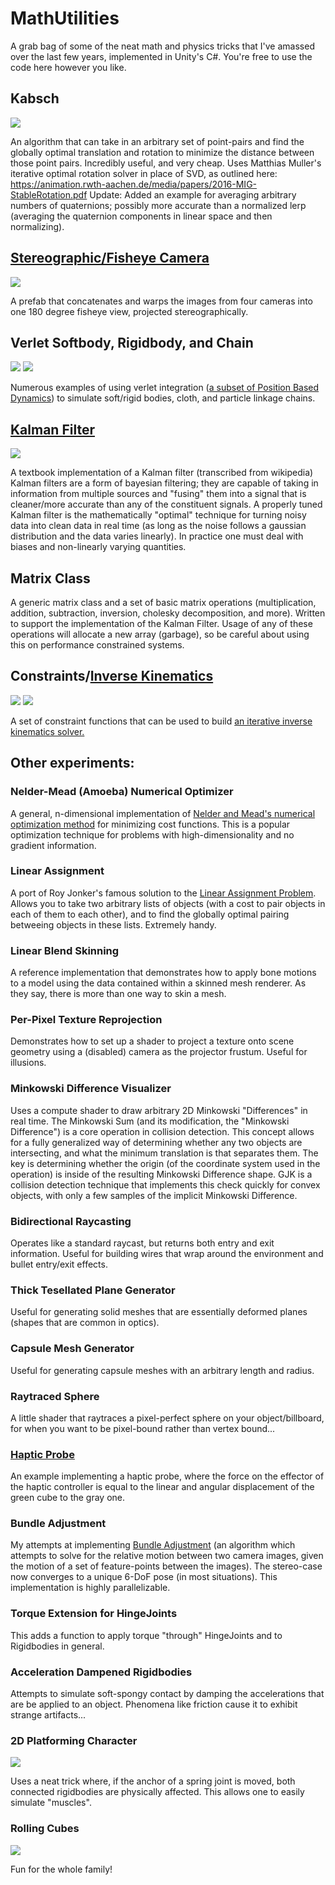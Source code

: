 MathUtilities
=====================

A grab bag of some of the neat math and physics tricks that I've amassed over the last few years, implemented in Unity's C#.  You're free to use the code here however you like.


## Kabsch
<img src="http://i34.photobucket.com/albums/d144/Zalo10/Kabsch_zpshxn8kz7p.gif">

An algorithm that can take in an arbitrary set of point-pairs and find the globally optimal translation and rotation to minimize the distance between those point pairs.  Incredibly useful, and very cheap.   Uses Matthias Muller's iterative optimal rotation solver in place of SVD, as outlined here: https://animation.rwth-aachen.de/media/papers/2016-MIG-StableRotation.pdf
Update: Added an example for averaging arbitrary numbers of quaternions; possibly more accurate than a normalized lerp (averaging the quaternion components in linear space and then normalizing).


## [Stereographic/Fisheye Camera](https://en.wikipedia.org/wiki/Stereographic_projection)
<img src="http://i34.photobucket.com/albums/d144/Zalo10/StereographicCamera2_zpsingx8wec.gif">

A prefab that concatenates and warps the images from four cameras into one 180 degree fisheye view, projected stereographically.


## Verlet Softbody, Rigidbody, and Chain
<img src="http://i34.photobucket.com/albums/d144/Zalo10/softSphere_zpsle1ca59w.gif"> <img src="http://i34.photobucket.com/albums/d144/Zalo10/Verlet_zpsvzicq1is.gif">

Numerous examples of using verlet integration ([a subset of Position Based Dynamics](http://matthias-mueller-fischer.ch/publications/posBasedDyn.pdf)) to simulate soft/rigid bodies, cloth, and particle linkage chains.


## [Kalman Filter](https://en.wikipedia.org/wiki/Kalman_filter#Details)
<img src="http://i34.photobucket.com/albums/d144/Zalo10/kalman2_zps4zqhnqcj.gif">

A textbook implementation of a Kalman filter (transcribed from wikipedia)   Kalman filters are a form of bayesian filtering; they are capable of taking in information from multiple sources and "fusing" them into a signal that is cleaner/more accurate than any of the constituent signals.  A properly tuned Kalman filter is the mathematically "optimal" technique for turning noisy data into clean data in real time (as long as the noise follows a gaussian distribution and the data varies linearly).  In practice one must deal with biases and non-linearly varying quantities.


## Matrix Class
A generic matrix class and a set of basic matrix operations (multiplication, addition, subtraction, inversion, cholesky decomposition, and more).  Written to support the implementation of the Kalman Filter.   Usage of any of these operations will allocate a new array (garbage), so be careful about using this on performance constrained systems.


## Constraints/[Inverse Kinematics](http://www.elysium-labs.com/robotics-corner/learn-robotics/introduction-to-robotics/kinematic-jacobian/)
<img src="http://i34.photobucket.com/albums/d144/Zalo10/LimitedJoint_zpslapag2ch.gif"> <img src="http://i34.photobucket.com/albums/d144/Zalo10/Finger_zps3cugukbj.gif">

A set of constraint functions that can be used to build [an iterative inverse kinematics solver.](https://makeshifted.itch.io/dexter-arm-ik)



## Other experiments:

### Nelder-Mead (Amoeba) Numerical Optimizer
A general, n-dimensional implementation of [Nelder and Mead's numerical optimization method](https://en.wikipedia.org/wiki/Nelder%E2%80%93Mead_method) for minimizing cost functions.  This is a popular optimization technique for problems with high-dimensionality and no gradient information.


### Linear Assignment
A port of Roy Jonker's famous solution to the [Linear Assignment Problem](https://en.wikipedia.org/wiki/Assignment_problem).  Allows you to take two arbitrary lists of objects (with a cost to pair objects in each of them to each other), and to find the globally optimal pairing betweeing objects in these lists.  Extremely handy.


### Linear Blend Skinning
A reference implementation that demonstrates how to apply bone motions to a model using the data contained within a skinned mesh renderer.   As they say, there is more than one way to skin a mesh.


### Per-Pixel Texture Reprojection
Demonstrates how to set up a shader to project a texture onto scene geometry using a (disabled) camera as the projector frustum.  Useful for illusions.


### Minkowski Difference Visualizer
Uses a compute shader to draw arbitrary 2D Minkowski "Differences" in real time.  The Minkowski Sum (and its modification, the "Minkowski Difference") is a core operation in collision detection.  This concept allows for a fully generalized way of determining whether any two objects are intersecting, and what the minimum translation is that separates them.  The key is determining whether the origin (of the coordinate system used in the operation) is inside of the resulting Minkowski Difference shape.   GJK is a collision detection technique that implements this check quickly for convex objects, with only a few samples of the implicit Minkowski Difference.


### Bidirectional Raycasting
Operates like a standard raycast, but returns both entry and exit information.  Useful for building wires that wrap around the environment and bullet entry/exit effects.


### Thick Tesellated Plane Generator
Useful for generating solid meshes that are essentially deformed planes (shapes that are common in optics).


### Capsule Mesh Generator
Useful for generating capsule meshes with an arbitrary length and radius.


### Raytraced Sphere
A little shader that raytraces a pixel-perfect sphere on your object/billboard, for when you want to be pixel-bound rather than vertex bound...


### [Haptic Probe](http://i.imgur.com/Ljy3U8y.gif)
An example implementing a haptic probe, where the force on the effector of the haptic controller is equal to the linear and angular displacement of the green cube to the gray one.


### Bundle Adjustment
My attempts at implementing [Bundle Adjustment](https://en.wikipedia.org/wiki/Bundle_adjustment) (an algorithm which attempts to solve for the relative motion between two camera images, given the motion of a set of feature-points between the images). The stereo-case now converges to a unique 6-DoF pose (in most situations).  This implementation is highly parallelizable.


### Torque Extension for HingeJoints
This adds a function to apply torque "through" HingeJoints and to Rigidbodies in general.


### Acceleration Dampened Rigidbodies
Attempts to simulate soft-spongy contact by damping the accelerations that are be applied to an object.  Phenomena like friction cause it to exhibit strange artifacts...


### 2D Platforming Character
<img src="http://i34.photobucket.com/albums/d144/Zalo10/platformer_zpsaszusawb.gif">

Uses a neat trick where, if the anchor of a spring joint is moved, both connected rigidbodies are physically affected. This allows one to easily simulate "muscles".


### Rolling Cubes
<img src="http://i34.photobucket.com/albums/d144/Zalo10/rolling_zpsw1tj8dks.gif">

Fun for the whole family!
